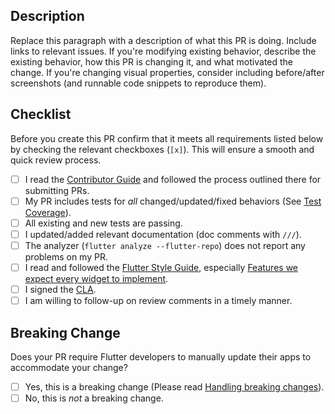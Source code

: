 ## Description

Replace this paragraph with a description of what this PR is doing. Include
links to relevant issues. If you're modifying existing behavior, describe the
existing behavior, how this PR is changing it, and what motivated the change. If
you're changing visual properties, consider including before/after screenshots
(and runnable code snippets to reproduce them).

## Checklist

Before you create this PR confirm that it meets all requirements listed below
by checking the relevant checkboxes (`[x]`). This will ensure a smooth and quick
review process.

- [ ] I read the [Contributor Guide] and followed the process outlined there for
      submitting PRs.
- [ ] My PR includes tests for *all* changed/updated/fixed behaviors (See
      [Test Coverage]).
- [ ] All existing and new tests are passing.
- [ ] I updated/added relevant documentation (doc comments with `///`).
- [ ] The analyzer (`flutter analyze --flutter-repo`) does not report any
      problems on my PR.
- [ ] I read and followed the [Flutter Style Guide], especially
      [Features we expect every widget to implement].
- [ ] I signed the [CLA].
- [ ] I am willing to follow-up on review comments in a timely manner.

## Breaking Change

Does your PR require Flutter developers to manually update their apps
to accommodate your change?

- [ ] Yes, this is a breaking change (Please read [Handling breaking changes]).
- [ ] No, this is *not* a breaking change.

<!-- Links -->
[Contributor Guide]: https://github.com/flutter/flutter/wiki/Tree-hygiene#overview
[Test Coverage]: https://github.com/flutter/flutter/wiki/Test-coverage-for-package%3Aflutter
[Flutter Style Guide]: https://github.com/flutter/flutter/wiki/Style-guide-for-Flutter-repo
[Features we expect every widget to implement]: https://github.com/flutter/flutter/wiki/Style-guide-for-Flutter-repo#features-we-expect-every-widget-to-implement
[CLA]: https://cla.developers.google.com/
[Handling breaking changes]: https://github.com/flutter/flutter/wiki/Tree-hygiene#handling-breaking-changes

